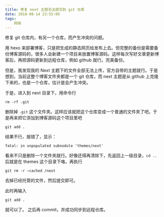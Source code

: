 ```yaml
---
title: 修复 next 主题无法提交到 git 仓库
date: 2018-08-14 23:55:09
tags:
    网络
---
```

修复 git 仓库内，有另一个仓库，而产生冲突的问题。

<!--more-->

用 hexo 来部署博客，只是把生成的静态网页给发布上去。但完整的备份是需要备份博客源码的，很多人会新建一个项目来放置博客源码。这样每次写好文章更新博客后，再把源码更新到远程仓库，例如 github 就行。完美备份。

但是，我发现我的 Next 主题下的文件全部无法上传，官方自带的主题就行。于是想到，当前这整个博客文件夹都是一个 git 仓库，而 next 主题是从 github 上克隆下来的，也是一个仓库，估计是会产生冲突。

于是，进入到 next 目录下，用命令行
```
rm -rf .git
```
删除掉 `.git` 这个文件夹。这样应该就把这个仓库变成一个普通的文件夹了吧。于是再来把它添加到博客源码这个项目里吧
```
git add .
```
结果不行，报错了，显示：
```
fatal: in unpopulated subnodule 'themes/next'
```
看来不只是删除一个文件夹就行。好像还得再清除下，先返回上一级目录，`cd ..` 后就是在 themes 这个目录下咯，再执行
```
git rm -r –cached /next
```
去掉已经托管的文件，然后提交即可。

此时再输入
```
git add .
```
就可以了。
之后再 commit，并成功同步到远程仓库。